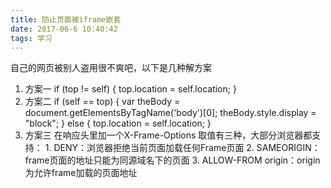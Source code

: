 ```yaml
---
title: 防止页面被iframe嵌套
date: 2017-06-6 10:40:42
tags: 学习
---
```

自己的网页被别人盗用很不爽吧，以下是几种解方案

1. 方案一
        if (top != self) {
          top.location = self.location;
        }
2. 方案二
         if (self == top) {
           var theBody = document.getElementsByTagName('body')[0];
           theBody.style.display = "block";
         } else {
           top.location = self.location;
         }
3. 方案三
        在响应头里加一个X-Frame-Options
           取值有三种，大部分浏览器都支持：
          1. DENY：浏览器拒绝当前页面加载任何Frame页面
          2. SAMEORIGIN：frame页面的地址只能为同源域名下的页面
          3. ALLOW-FROM origin：origin为允许frame加载的页面地址